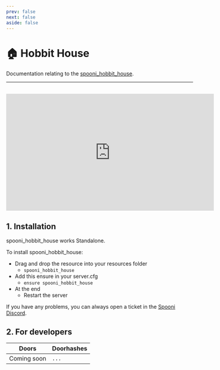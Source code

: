 ```yaml
---
prev: false
next: false
aside: false
---
```


# 🏠 Hobbit House
Documentation relating to the [spooni_hobbit_house](https://spooni-mapping.tebex.io).

___
<br>
<iframe width="560" height="315" src="https://www.youtube.com/embed/" frameborder="0" allow="accelerometer; autoplay; clipboard-write; encrypted-media; gyroscope; picture-in-picture; web-share" allowfullscreen></iframe>

## 1. Installation
spooni_hobbit_house works Standalone.  

To install spooni_hobbit_house:
- Drag and drop the resource into your resources folder
  - `spooni_hobbit_house`
- Add this ensure in your server.cfg
  - `ensure spooni_hobbit_house`
- At the end
  - Restart the server

If you have any problems, you can always open a ticket in the [Spooni Discord](https://discord.gg/spooni).

## 2. For developers
| Doors                     | Doorhashes
|---------------------------|----------------------------------------------------------------------------------|
| Coming soon               | `...`